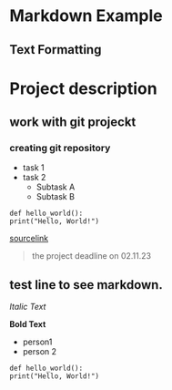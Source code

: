 # Markdown Example

## Text Formatting



# Project description
## work with git projeckt ##
### creating git repository

- task 1
- task 2
  - Subtask A
  - Subtask B
```
def hello_world():
print("Hello, World!")
```


[sourcelink](https://www.pcg.io)

> the project deadline on 02.11.23




<h2> test line to see markdown.</h2>



*Italic Text*

**Bold Text**



- person1
- person 2


```
def hello_world():
print("Hello, World!")
```

